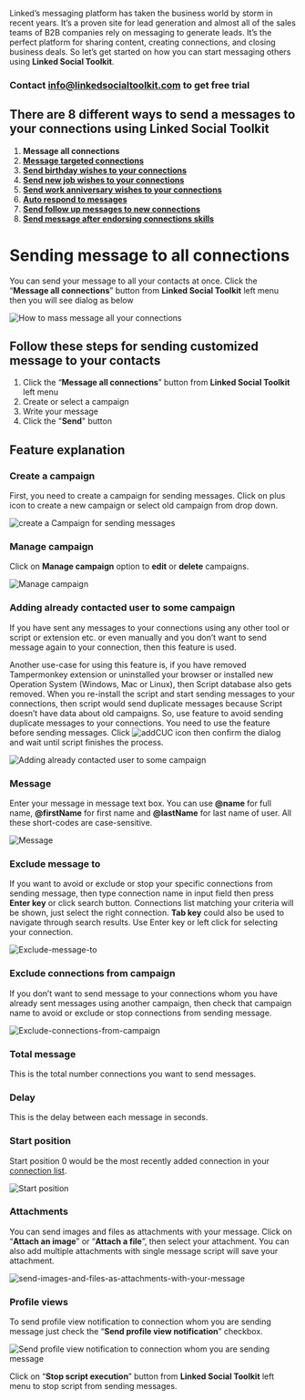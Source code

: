 Linked’s messaging platform has taken the business world by storm in recent years. It’s a proven site for lead generation and almost all of the sales teams of B2B companies rely on messaging to generate leads. It’s the perfect platform for sharing content, creating connections, and closing business deals. So let’s get started on how you can start messaging others using **Linked Social Toolkit**.

### Contact info@linkedsocialtoolkit.com to get free trial

## There are 8 different ways to send a messages to your connections using Linked Social Toolkit
1. **Message all connections**
2. [**Message targeted connections**](https://github.com/ZiaUrR3hman/LinkedSocialToolkit/wiki/How-to-message-targeted-connections)
3. [**Send birthday wishes to your connections**](https://github.com/ZiaUrR3hman/LinkedSocialToolkit/wiki/How-to-send-birthday-wishes-to-your-connections)
4. [**Send new job wishes to your connections**](https://github.com/ZiaUrR3hman/LinkedSocialToolkit/wiki/How-to-send-new-job-wishes-to-your-connections)
5. [**Send work anniversary wishes to your connections**](https://github.com/ZiaUrR3hman/LinkedSocialToolkit/wiki/How-to-send-work-anniversary-wishes-to-your-connections)
6. [**Auto respond to messages**](https://github.com/ZiaUrR3hman/LinkedSocialToolkit/wiki/How-to-auto-respond-messages)
7. [**Send follow up messages to new connections**](https://github.com/ZiaUrR3hman/LinkedSocialToolkit/wiki/How-to-send-follow-up-message-to-new-connections)
8. [**Send message after endorsing connections skills**](https://github.com/ZiaUrR3hman/LinkedSocialToolkit/wiki/How-to-endorse-connections-skills-if-someone-message-you)

# Sending message to all connections
You can send your message to all your contacts at once. Click the “**Message all connections**” button from  **Linked Social Toolkit** left menu then you will see dialog as below

![How to mass message all your connections](https://github.com/ZiaUrR3hman/LinkedSocialToolkit/raw/master/images/How-to-mass-message-all-your-connections.png)

## Follow these steps for sending customized message to your contacts
1. Click the “**Message all connections**” button from  **Linked Social Toolkit** left menu
2. Create or select a campaign
3. Write your message
4. Click the "**Send**" button

## Feature explanation
### Create a campaign
First, you need to create a campaign for sending messages. Click on plus icon to create a new campaign or select old campaign from drop down.

![create a Campaign for sending messages](https://github.com/ZiaUrR3hman/LinkedSocialToolkit/raw/master/images/create-a-campaign.png)

### Manage campaign
Click on **Manage campaign** option to **edit** or **delete** campaigns.

![Manage campaign](https://github.com/ZiaUrR3hman/LinkedSocialToolkit/raw/master/images/manage-campaign.png)

### Adding already contacted user to some campaign
If you have sent any messages to your connections using any other tool or script or extension etc. or even manually and you don’t want to send message again to your connection, then this feature is used.

Another use-case for using this feature is, if you have removed Tampermonkey extension or uninstalled your browser or installed new Operation System (Windows, Mac or Linux), then Script database also gets removed.  When you re-install the script and start sending messages to your connections, then script would send duplicate messages because Script doesn’t have data about old campaigns. So, use feature to avoid sending duplicate messages to your connections. You need to use the feature before sending messages.
Click ![addCUC](https://github.com/ZiaUrR3hman/LinkedSocialToolkit/raw/master/images/addCUC.png) icon then confirm the dialog and wait until script finishes the process.

![Adding already contacted user to some campaign](https://github.com/ZiaUrR3hman/LinkedSocialToolkit/raw/master/images/Adding-already-contacted-user-to-some-campaign.png)

### Message
Enter your message in message text box. You can use **@name** for full name, **@firstName** for first name and **@lastName** for last name of user. All these short-codes are case-sensitive.

![Message](https://github.com/ZiaUrR3hman/LinkedSocialToolkit/raw/master/images/Message.png)

### Exclude message to 
If you want to avoid or exclude or stop your specific connections from sending message, then type connection name in input field then press **Enter key** or click search button. Connections list matching your criteria will be shown, just select the right connection. **Tab key** could also be used to navigate through search results. Use Enter key or left click for selecting your connection.
 
![Exclude-message-to](https://github.com/ZiaUrR3hman/LinkedSocialToolkit/raw/master/images/Exclude-message-to.png)

### Exclude connections from campaign
If you don’t want to send message to your connections whom you have already sent messages using another campaign, then check that campaign name to avoid or exclude or stop connections from sending message.

![Exclude-connections-from-campaign](https://github.com/ZiaUrR3hman/LinkedSocialToolkit/raw/master/images/Exclude-connections-from-campaign.png)

### Total message
This is the total number connections you want to send messages.
### Delay
This is the delay between each message in seconds. 
### Start position
Start position 0 would be the most recently added connection in your [connection list](https://www.linkedin.com/mynetwork/invite-connect/connections/).

![Start position](https://github.com/ZiaUrR3hman/LinkedSocialToolkit/raw/master/images/Start-position-MyNetwork.png)

### Attachments
You can send images and files as attachments with your message. Click on “**Attach an image**” or “**Attach a file**”, then select your attachment. You can also add multiple attachments with single message script will save your attachment.

![send-images-and-files-as-attachments-with-your-message](https://github.com/ZiaUrR3hman/LinkedSocialToolkit/raw/master/images/send-images-and-files-as-attachments-with-your-message.png)

### Profile views
To send profile view notification to connection whom you are sending message just check the “**Send profile view notification**” checkbox.

![Send profile view notification to connection whom you are sending message](https://github.com/ZiaUrR3hman/LinkedSocialToolkit/raw/master/images/send-profile-view.png)

Click on “**Stop script execution**” button from **Linked Social Toolkit** left menu to stop script from sending messages.
